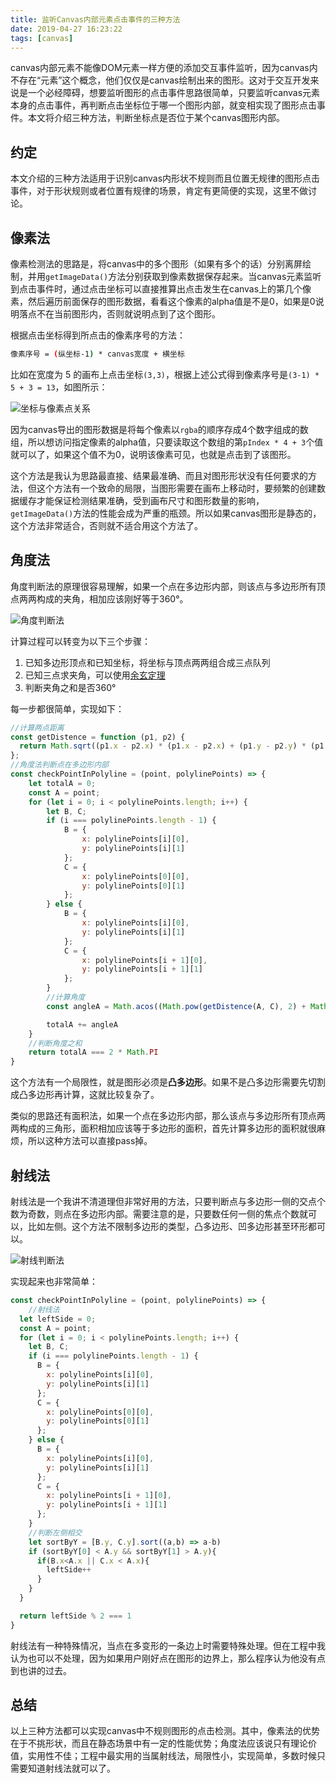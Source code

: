```yaml
---
title: 监听Canvas内部元素点击事件的三种方法
date: 2019-04-27 16:23:22
tags: [canvas]
---
```


canvas内部元素不能像DOM元素一样方便的添加交互事件监听，因为canvas内不存在“元素”这个概念，他们仅仅是canvas绘制出来的图形。这对于交互开发来说是一个必经障碍，想要监听图形的点击事件思路很简单，只要监听canvas元素本身的点击事件，再判断点击坐标位于哪一个图形内部，就变相实现了图形点击事件。本文将介绍三种方法，判断坐标点是否位于某个canvas图形内部。

<!-- more -->

## [](#约定 "约定")约定

本文介绍的三种方法适用于识别canvas内形状不规则而且位置无规律的图形点击事件，对于形状规则或者位置有规律的场景，肯定有更简便的实现，这里不做讨论。

## [](#像素法 "像素法")像素法

像素检测法的思路是，将canvas中的多个图形（如果有多个的话）分别离屏绘制，并用`getImageData()`方法分别获取到像素数据保存起来。当canvas元素监听到点击事件时，通过点击坐标可以直接推算出点击发生在canvas上的第几个像素，然后遍历前面保存的图形数据，看看这个像素的alpha值是不是0，如果是0说明落点不在当前图形内，否则就说明点到了这个图形。

根据点击坐标得到所点击的像素序号的方法：

```bash
像素序号 = (纵坐标-1) * canvas宽度 + 横坐标

```

比如在宽度为 5 的画布上点击坐标`(3,3)`，根据上述公式得到像素序号是`(3-1) * 5 + 3 = 13`，如图所示：

![坐标与像素点关系](https://refined-x.com/asset/a/point-center.png)

因为canvas导出的图形数据是将每个像素以`rgba`的顺序存成4个数字组成的数组，所以想访问指定像素的alpha值，只要读取这个数组的第`pIndex * 4 + 3`个值就可以了，如果这个值不为0，说明该像素可见，也就是点击到了该图形。

这个方法是我认为思路最直接、结果最准确、而且对图形形状没有任何要求的方法，但这个方法有一个致命的局限，当图形需要在画布上移动时，要频繁的创建数据缓存才能保证检测结果准确，受到画布尺寸和图形数量的影响，`getImageData()`方法的性能会成为严重的瓶颈。所以如果canvas图形是静态的，这个方法非常适合，否则就不适合用这个方法了。

## [](#角度法 "角度法")角度法

角度判断法的原理很容易理解，如果一个点在多边形内部，则该点与多边形所有顶点两两构成的夹角，相加应该刚好等于360°。

![角度判断法](https://refined-x.com/asset/a/checkPointIn1.png)

计算过程可以转变为以下三个步骤：

1.  已知多边形顶点和已知坐标，将坐标与顶点两两组合成三点队列
2.  已知三点求夹角，可以使用[余玄定理](https://baike.baidu.com/item/%E4%BD%99%E5%BC%A6%E5%AE%9A%E7%90%86/957460?fromtitle=%E4%BD%99%E7%8E%84%E5%AE%9A%E7%90%86&fromid=7376698&fr=aladdin)
3.  判断夹角之和是否360°

每一步都很简单，实现如下：

```js
//计算两点距离
const getDistence = function (p1, p2) {
  return Math.sqrt((p1.x - p2.x) * (p1.x - p2.x) + (p1.y - p2.y) * (p1.y - p2.y))
};
//角度法判断点在多边形内部
const checkPointInPolyline = (point, polylinePoints) => {
    let totalA = 0;
    const A = point;
    for (let i = 0; i < polylinePoints.length; i++) {
        let B, C;
        if (i === polylinePoints.length - 1) {
            B = {
                x: polylinePoints[i][0],
                y: polylinePoints[i][1]
            };
            C = {
                x: polylinePoints[0][0],
                y: polylinePoints[0][1]
            };
        } else {
            B = {
                x: polylinePoints[i][0],
                y: polylinePoints[i][1]
            };
            C = {
                x: polylinePoints[i + 1][0],
                y: polylinePoints[i + 1][1]
            };
        }
        //计算角度
        const angleA = Math.acos((Math.pow(getDistence(A, C), 2) + Math.pow(getDistence(A, B), 2) - Math.pow(getDistence(B, C), 2)) / (2 * getDistence(A, C) * getDistence(A, B)))

        totalA += angleA
    }
    //判断角度之和
    return totalA === 2 * Math.PI
}
```

这个方法有一个局限性，就是图形必须是**凸多边形**。如果不是凸多边形需要先切割成凸多边形再计算，这就比较复杂了。

类似的思路还有面积法，如果一个点在多边形内部，那么该点与多边形所有顶点两两构成的三角形，面积相加应该等于多边形的面积，首先计算多边形的面积就很麻烦，所以这种方法可以直接pass掉。

## [](#射线法 "射线法")射线法

射线法是一个我讲不清道理但非常好用的方法，只要判断点与多边形一侧的交点个数为奇数，则点在多边形内部。需要注意的是，只要数任何一侧的焦点个数就可以，比如左侧。这个方法不限制多边形的类型，凸多边形、凹多边形甚至环形都可以。

![射线判断法](https://refined-x.com/asset/a/checkPointIn2.png)

实现起来也非常简单：

```js
const checkPointInPolyline = (point, polylinePoints) => {
    //射线法
  let leftSide = 0;
  const A = point;
  for (let i = 0; i < polylinePoints.length; i++) {
    let B, C;
    if (i === polylinePoints.length - 1) {
      B = {
        x: polylinePoints[i][0],
        y: polylinePoints[i][1]
      };
      C = {
        x: polylinePoints[0][0],
        y: polylinePoints[0][1]
      };
    } else {
      B = {
        x: polylinePoints[i][0],
        y: polylinePoints[i][1]
      };
      C = {
        x: polylinePoints[i + 1][0],
        y: polylinePoints[i + 1][1]
      };
    }
    //判断左侧相交
    let sortByY = [B.y, C.y].sort((a,b) => a-b)
    if (sortByY[0] < A.y && sortByY[1] > A.y){
      if(B.x<A.x || C.x < A.x){
        leftSide++
      }
    }
  }

  return leftSide % 2 === 1
}
```

射线法有一种特殊情况，当点在多变形的一条边上时需要特殊处理。但在工程中我认为也可以不处理，因为如果用户刚好点在图形的边界上，那么程序认为他没有点到也讲的过去。

## [](#总结 "总结")总结

以上三种方法都可以实现canvas中不规则图形的点击检测。其中，像素法的优势在于不挑形状，而且在静态场景中有一定的性能优势；角度法应该说只有理论价值，实用性不佳；工程中最实用的当属射线法，局限性小，实现简单，多数时候只需要知道射线法就可以了。
